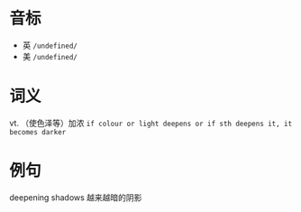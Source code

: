 # 音标

- 英 `/undefined/`
- 美 `/undefined/`

# 词义

vt. （使色泽等）加浓
`if colour or light deepens or if sth deepens it, it becomes darker`

# 例句

deepening shadows
越来越暗的阴影



